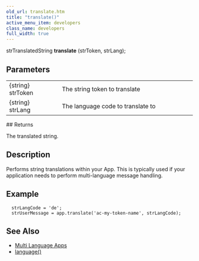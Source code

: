 ```yaml
---
old_url: translate.htm
title: "translate()"
active_menu_item: developers
class_name: developers
full_width: true
---
```



strTranslatedString **translate** (strToken, strLang);

## Parameters

<table>
<tr>
<td width="170">
{string} strToken

</td>
<td width="1">
</td>
<td width="710">
The string token to translate

</td>
</tr>
<tr>
<td width="170">
{string} strLang

</td>
<td width="1">
</td>
<td width="710">
The language code to translate to

</td>
</tr>
</table>
## Returns

The translated string.

## Description

Performs string translations within your App. This is typically used if your application needs to perform multi-language message handling.

## Example

      strLangCode = 'de';  
      strUserMessage = app.translate('ac-my-token-name', strLangCode);   
     
   

## See Also

 - [Multi Language Apps](/developers/documentation/product-guide/advanced-features/multi-language-apps/)
 - [language()](/developers/documentation/scripting-apis/client-api/multi-language-apps/language)

